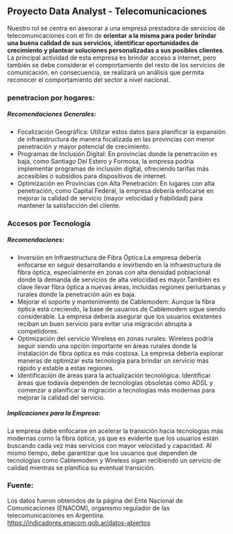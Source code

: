 ## Proyecto Data Analyst - Telecomunicaciones

Nuestro rol se centra en asesorar a una empresa prestadora de servicios de telecomunicaciones con el fin de **orientar a la misma para poder brindar una buena calidad de sus servicios, identificar oportunidades de crecimiento y plantear soluciones personalizadas a sus posibles clientes**. La principal actividad de esta empresa es brindar acceso a internet, pero también se debe considerar el comportamiento del resto de los servicios de comunicación, en consecuencia, se realizará un análisis que permita reconocer el comportamiento del sector a nivel nacional.  


### penetracion por hogares:
##### Recomendaciones Generales:
- Focalización Geográfica: Utilizar estos datos para planificar la expansión de infraestructura de manera focalizada en las provincias con menor penetración y mayor potencial de crecimiento.
- Programas de Inclusión Digital: En provincias donde la penetración es baja, como Santiago Del Estero y Formosa, la empresa podría implementar programas de inclusión digital, ofreciendo tarifas más accesibles o subsidios para dispositivos de internet.
- Optimización en Provincias con Alta Penetración: En lugares con alta penetración, como Capital Federal, la empresa debería enfocarse en mejorar la calidad de servicio (mayor velocidad y fiabilidad) para mantener la satisfacción del cliente.

### Accesos por Tecnología
##### Recomendaciones:
- Inversión en Infraestructura de Fibra Óptica:La empresa debería enfocarse en seguir desarrollando e invirtiendo en la infraestructura de fibra óptica, especialmente en zonas con alta densidad poblacional donde la demanda de servicios de alta velocidad es mayor.También es clave llevar fibra óptica a nuevas áreas, incluidas regiones periurbanas y rurales donde la penetración aún es baja.
- Mejorar el soporte y mantenimiento de Cablemodem: Aunque la fibra óptica está creciendo, la base de usuarios de Cablemodem sigue siendo considerable. La empresa debería asegurar que los usuarios existentes reciban un buen servicio para evitar una migración abrupta a competidores.
- Optimización del servicio Wireless en zonas rurales: Wireless podría seguir siendo una opción importante en áreas rurales donde la instalación de fibra óptica es más costosa. La empresa debería explorar maneras de optimizar esta tecnología para brindar un servicio más rápido y estable a estas regiones.
- Identificación de áreas para la actualización tecnológica: Identificar áreas que todavía dependen de tecnologías obsoletas como ADSL y comenzar a planificar la migración a tecnologías más modernas para mejorar la calidad del servicio.
##### Implicaciones para la Empresa:
La empresa debe enfocarse en acelerar la transición hacia tecnologías más modernas como la fibra óptica, ya que es evidente que los usuarios están buscando cada vez más servicios con mayor velocidad y capacidad. Al mismo tiempo, debe garantizar que los usuarios que dependen de tecnologías como Cablemodem y Wireless sigan recibiendo un servicio de calidad mientras se planifica su eventual transición.

### Fuente:
Los datos fueron obtenidos de la página del Ente Nacional de Comunicaciones (ENACOM), organismo regulador de las telecomunicaciones en Argentina.
https://indicadores.enacom.gob.ar/datos-abiertos